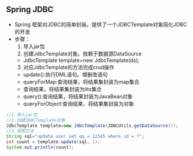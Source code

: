## Spring JDBC
- Spring 框架对JDBC的简单封装。提供了一个JDBCTemplate对象简化JDBC的开发
- 步骤：
  1. 导入jar包
  2. 创建JdbcTemplate对象。依赖于数据源DataSource
    - JdbcTemplate template=new JdbcTemplate(ds);
  3. 对应JdbcTemplate的方法完成crud操作
    - update():执行DML语句。增删改语句
    - queryForMap:查询结果，将结果集封装为map集合
    - 查询结果，将结果集封装为lits集合
    - query():查询结果，将结果封装为JavaBean对象
    - queryForObject:查询结果，将结果集封装为对象
```java
//1.导入jar包
//2.创建JDBCTemplate对象
JdbcTemplate template=new JdbcTemplate(JDBCUtils.getDataSource());
//3.调用方法
String sql="update user set qq = 12345 where id = ?";
int count = template.update(sql, 1);
System.out.println(count);
```
